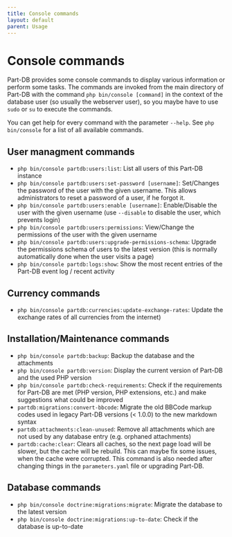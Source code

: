 ```yaml
---
title: Console commands
layout: default
parent: Usage
---
```


# Console commands

Part-DB provides some console commands to display various information or perform some tasks.
The commands are invoked from the main directory of Part-DB with the command `php bin/console [command]` in the context
of the database user (so usually the webserver user), so you maybe have to use `sudo` or `su` to execute the commands.

You can get help for every command with the parameter `--help`. See `php bin/console` for a list of all available commands.

## User managment commands
* `php bin/console partdb:users:list`: List all users of this Part-DB instance
* `php bin/console partdb:users:set-password [username]`: Set/Changes the password of the user with the given username. This allows administrators to reset a password of a user, if he forgot it.
* `php bin/console partdb:users:enable [username]`: Enable/Disable the user with the given username (use `--disable` to disable the user, which prevents login)
* `php bin/console partdb:users:permissions`: View/Change the permissions of the user with the given username
* `php bin/console partdb:users:upgrade-permissions-schema`: Upgrade the permissions schema of users to the latest version (this is normally automatically done when the user visits a page)
* `php bin/console partdb:logs:show`: Show the most recent entries of the Part-DB event log / recent activity

## Currency commands
* `php bin/console partdb:currencies:update-exchange-rates`: Update the exchange rates of all currencies from the internet)

## Installation/Maintenance commands
* `php bin/console partdb:backup`: Backup the database and the attachments
* `php bin/console partdb:version`: Display the current version of Part-DB and the used PHP version
* `php bin/console partdb:check-requirements`: Check if the requirements for Part-DB are met (PHP version, PHP extensions, etc.) and make suggestions what could be improved
* `partdb:migrations:convert-bbcode`: Migrate the old BBCode markup codes used in legacy Part-DB versions (< 1.0.0) to the new markdown syntax
* `partdb:attachments:clean-unused`: Remove all attachments which are not used by any database entry (e.g. orphaned attachments)
* `partdb:cache:clear`: Clears all caches, so the next page load will be slower, but the cache will be rebuild. This can maybe fix some issues, when the cache were corrupted. This command is also needed after changing things in the `parameters.yaml` file or upgrading Part-DB.

## Database commands
* `php bin/console doctrine:migrations:migrate`: Migrate the database to the latest version
* `php bin/console doctrine:migrations:up-to-date`: Check if the database is up-to-date